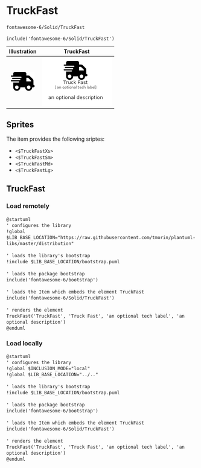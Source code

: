 # TruckFast


```text
fontawesome-6/Solid/TruckFast
```

```text
include('fontawesome-6/Solid/TruckFast')
```



| Illustration | TruckFast |
| :---: | :---: |
| ![illustration for Illustration](../../fontawesome-6/Solid/TruckFast.png) | ![illustration for TruckFast](../../fontawesome-6/Solid/TruckFast.Local.png) |



## Sprites
The item provides the following sriptes:

- `<$TruckFastXs>`
- `<$TruckFastSm>`
- `<$TruckFastMd>`
- `<$TruckFastLg>`





## TruckFast

### Load remotely
```plantuml
@startuml
' configures the library
!global $LIB_BASE_LOCATION="https://raw.githubusercontent.com/tmorin/plantuml-libs/master/distribution"

' loads the library's bootstrap
!include $LIB_BASE_LOCATION/bootstrap.puml

' loads the package bootstrap
include('fontawesome-6/bootstrap')

' loads the Item which embeds the element TruckFast
include('fontawesome-6/Solid/TruckFast')

' renders the element
TruckFast('TruckFast', 'Truck Fast', 'an optional tech label', 'an optional description')
@enduml
```

### Load locally
```plantuml
@startuml
' configures the library
!global $INCLUSION_MODE="local"
!global $LIB_BASE_LOCATION="../.."

' loads the library's bootstrap
!include $LIB_BASE_LOCATION/bootstrap.puml

' loads the package bootstrap
include('fontawesome-6/bootstrap')

' loads the Item which embeds the element TruckFast
include('fontawesome-6/Solid/TruckFast')

' renders the element
TruckFast('TruckFast', 'Truck Fast', 'an optional tech label', 'an optional description')
@enduml
```

